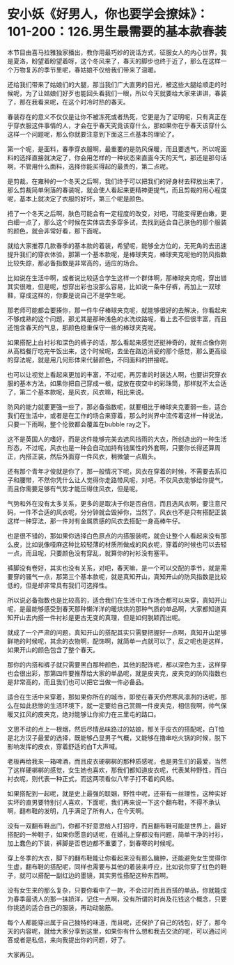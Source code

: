 # 安小妖《好男人，你也要学会撩妹》：101-200：126.男生最需要的基本款春装

本节目由喜马拉雅独家播出，教你用最巧妙的说话方式，征服女人的内心世界，我是夏洛，盼望着盼望着呀，这个冬风来了，春天的脚步也终于近了，那么在这样一个万物复苏的季节里呢，春姑娘不仅给我们带来了温暖。

还给我们带来了姑娘们的大腿，那当我们广大直男的目光，被这些大腿给顺走的时候呢，为了让姑娘们好歹也能回头看我们一眼，所以今天就要给大家来讲讲，春装了，那在我看来呢，在这个时冷时热的春天。

春装存在的意义不仅仅是让你不被冻死或者热死，它更是为了证明呢，只有真正在乎穿衣服这件事情的人，才会在乎春天究竟该穿什么，那如果你在乎春天该穿什么这样一个问题呢，那么你就要注意到下面这三点基本的理论了。

第一个呢，是面料，春季穿衣服啊，最重要的是防风保暖，而且要透气，所以呢面料的选择直接就决定了，你会用怎样的一种状态来直面今天的天气，那还是那句话啊，不管用什么面料，选择你能买得起的最贵的，第二点呢。

是剪裁，在雍种的一个冬天之后啊，我们终于可以把我们的好身材去释放出来了，那么剪裁简单俐落的春装呢，就会使人看起来更精神更提气，而且剪裁的用心程度呢，基本上就决定了衣服的好坏，第三个呢是颜色。

捂了一个冬天之后啊，肤色可能会有一定程度的改变，对吧，可能变得更白嫩，更白细一点了，那么这个时候在实体店去多穿多试，去找到适合自己肤色的那个服装的颜色，就会非常好看，那下面呢。

就给大家推荐几款春季的基本款的着装，希望呢，能够全方位的，无死角的去迅速提升我们的穿衣体验，那第一个基本款呢，是棒球夹克，棒球夹克呢他的防风指数比较失踪，那必备指数是非常高的，适应的场合。

比如说在生活中啊，或者说比较适合学生这样一个群体啊，那棒球夹克呢，穿出错其实很难，但是呢，想穿出彩也没那么容易，比如说一条牛仔裤，再加上一双球鞋，穿成这样的，你要是说自己不是学生呢。

那老师可能都会要揍你，那一件牛仔棒球夹克呢，就能够很好的去解决，你看起来不够成熟的这个问题，那尤其是那种浅色的水洗纹路呢，看上去不但很丰富，而且还饱含春天的气息，那颜色稳重保守一些的棒球夹克呢。

如果搭配上白衬衫和深色的裤子的话，那么看起来感觉还挺神奇的，就有点像你刚从高档餐厅吃完午饭出来，这个时候呢，去坐在路边消瓷的那个感觉，那么更高级的穿法呢，就是用几何形体来代替颜色，不同面料的拼接呢。

也可以让视觉上看起来更加的丰富，不过呢，再厉害的时装达人啊，也要讲究穿衣服的基本方法，如果你把自己穿成一根，绽放在夜空中的彩珠筒，那样就不太合适了，第二个基本款呢，是风衣，风衣嘛，相比来说。

防风的能力就要更强一些了，那必备指数呢，就要相比于棒球夹克要弱一些，适合我们在生活中，或者是在工作的场合来穿着，那么时尚界中流传着这样一种说法，只要一下雨啊，整个伦敦都会覆盖在bubble ray之下。

这不是英国人的嗜好，而是这件能够完美去遮风挡雨的大衣，所创造出的一种生活形态，不过呢，风衣也是一种会自动加持有钱属性的外套啊，只要你长得还算周正，内搭正装，然后外面穿一件风衣，稍微皱一点眉头。

还有那个青年才俊就是你了，那一般情况下呢，风衣在穿着的时候，不需要去系扣子和腰带，不然你凭什么让人觉得你走路带风呢，对吧，不仅风衣能够给你提气，而且你需要足够有气势才能压得住风衣，但是呢。

气势和外在没有太多关系，更多的是取决于你是否自信，而且选风衣啊，要注意尺码，一件不合适的风衣呢，分分钟就会毁掉你，当然了，风衣也不是只有搭配正装这样一种穿法，那一件对有金属质感的风衣去搭配一身高棒牛仔。

也是很不错的，那如果你选择白色原点的内搭服装呢，就会让整个人看起来没有那么皮，比如说像哑麻这种比较轻薄的材质所做成的风衣呢，穿着的时候也可以去轻一点，而且呢，只要颜色没有穿乱，就算你的衬衫没有塞平。

裤脚没有卷好，其实也没有关系，对吧，春天嘛，是一个可以交配的季节，就是需要穿的骚气一点，那第三个基本款呢，就是真知开山，真知开山的防风指数是比较低的，但是却非常具有我们可选择性。

所以说必备指数也是比较高的，适合我们在生活中工作场合都可以来穿，真知开山呢，是最能够感受到春天那种懒洋洋的暖烘烘的那种气质的单品啊，大家都知道真知开山去内搭一件衬衫是更古无变的真理，但是如何脱颖而出呢。

就成了一个严肃的问题，真知开山的搭配其实只需要把握好一点啊，真知开山足够鲜艳的时候呢，其余的衣物啊，配饰啊，就简单一点就可以了，反之呢也是这样，如果开山的颜色包含了整个春天。

那你的内搭和裤子就只需要黑白那种颜色，其他的配饰呢，都以深色为主，这样穿也会很出彩，那第四件要推荐给大家的单品呢，就是皮夹克，皮夹克的防风指数也是非常高的，而且我们也可以把它当做一件必备品。

适合在生活中来穿着，那如果你所在的城市，即使在春天仍然寒风凛冽的话呢，那么在如此悲惨的生活环境下，就一定要给自己赏赐一件皮夹克，相信我啊，帅气保暖又扛风的皮夹克，绝对能够让你抑力在三里屯的路口。

文思不动的点上一根烟，然后尽情品味路过的姑娘，那关于皮衣的搭配呢，白T恤是北方汉子最爱的选择，既能够凸显男子气概，又能够在撸串吃火锅的时候，脱下影响发挥的皮衣，穿着舒适的白T大声喊。

老板再给我来一箱啤酒，而且皮衣硬梆梆的那种质感呢，也是男生们的最爱，当然了这样硬梆梆的感觉，女生她也喜欢，那我们都知道皮衣呢，代表某种野性，而白衬衣呢，则代表一种正式，而这两项看似八竿子打不着的风格。

如果搭配到一起呢，就是史上最强的联姻，野性中呢，还带有一丝理性，这种实好实坏的直男要特别讨人喜欢，下面呢，我们再来说一下这个翻布鞋，不得不承认啊，翻布鞋的发明，几乎满足了所有人，在今天啊。

没有一双翻布鞋出门，你都不好意思给人打招呼，而且翻布鞋可能是世界上，最好搭配的一种鞋子，如果你愿意的话呢，在婚礼上穿都没有问题，简单干净的衬衫，加上蠢色的下装，裤脚是否卷边都不重要了，到春寒的时候呢。

穿上冬季的大衣，脚下的翻布鞋能让你看起来没有那么臃肿，还能避免女生觉得你生虚，翻布鞋的搭配呢，同样也需要与其他的着装来呼应，比如说你穿了红色的鞋子，就可以搭配一副红边的墨镜，其实男性搭配这种东西啊。

没有女生来的那么复杂，只要你看中了一款，不会过时而且百搭的单品，你就能成为春季最诱人的那一抹娇洋，记住一点啊，没有所谓的时尚及花钱这个概念，只要你挑选的适合自己的服装，再动动脑筋。

每个人都能穿出属于自己独特的味道，而且呢，还保护了自己的钱包，好了，那今天的内容呢，就给大家分享到这里，如果你有什么想和我去交流的呢，可以通过问答或者是私信，来向我提出你的问题，好了。

大家再见。